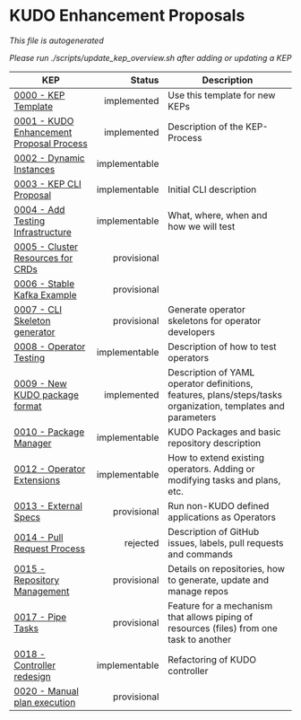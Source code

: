 # KUDO Enhancement Proposals

*This file is autogenerated*

*Please run ./scripts/update_kep_overview.sh after adding or updating a KEP*

| KEP | Status | Description |
| --- | ---: | --- |
| [0000 - KEP Template](0000-kep-template.md) | implemented | Use this template for new KEPs |
| [0001 - KUDO Enhancement Proposal Process](0001-kep-process.md) | implemented | Description of the KEP-Process |
| [0002 - Dynamic Instances](0002-dynamic-instances.md) | implementable |  |
| [0003 - KEP CLI Proposal](0003-kep-cli.md) | implementable | Initial CLI description |
| [0004 - Add Testing Infrastructure](0004-add-testing-infrastructure.md) | implementable | What, where, when and how we will test |
| [0005 - Cluster Resources for CRDs](0005-cluster-resources-for-crds.md) | provisional |  |
| [0006 - Stable Kafka Example](0006-stable-kafka-example.md) | provisional |  |
| [0007 - CLI Skeleton generator](0007-cli-generation.md) | provisional | Generate operator skeletons for operator developers |
| [0008 - Operator Testing](0008-operator-testing.md) | implementable | Description of how to test operators |
| [0009 - New KUDO package format](0009-operator-toolkit.md) | implemented | Description of YAML operator definitions, features, plans/steps/tasks organization, templates and parameters |
| [0010 - Package Manager](0010-package-manager.md) | implementable | KUDO Packages and basic repository description |
| [0012 - Operator Extensions](0012-operator-extensions.md) | implementable | How to extend existing operators. Adding or modifying tasks and plans, etc. |
| [0013 - External Specs](0013-external-specs.md) | provisional | Run non-KUDO defined applications as Operators |
| [0014 - Pull Request Process](0014-pull-request-process.md) | rejected | Description of GitHub issues, labels, pull requests and commands |
| [0015 - Repository Management](0015-repository-management.md) | provisional | Details on repositories, how to generate, update and manage repos |
| [0017 - Pipe Tasks](0017-pipe-tasks.md) | provisional | Feature for a mechanism that allows piping of resources (files) from one task to another |
| [0018 - Controller redesign](0018-controller-overhaul.md) | implementable | Refactoring of KUDO controller |
| [0020 - Manual plan execution](0020-manual-plan-execution.md) | provisional |  |
